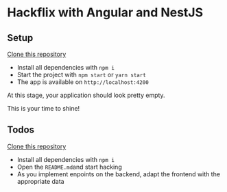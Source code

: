 # Hackflix with Angular and NestJS

## Setup
[Clone this repository](https://github.com/hackages/jam-hackflix-with-angular.git)
 - Install all dependencies with `npm i`
 - Start the project with `npm start` or `yarn start`
 - The app is available on `http://localhost:4200`

At this stage, your application should look pretty empty. 

This is your time to shine!

## Todos
[Clone this repository](https://github.com/hackages/hackflix-with-nestjs)
- Install all dependencies with `npm i`
- Open the `README.md`and start hacking
- As you implement enpoints on the backend, adapt the frontend with the appropriate data
  
